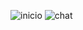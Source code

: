![inicio](https://user-images.githubusercontent.com/76502035/150618550-f544d3a1-5ed0-46ec-972c-abbf40e63974.png)
![chat](https://user-images.githubusercontent.com/76502035/150618552-506549b7-1a3c-4f59-b360-22c2016e5ba8.png)
 
